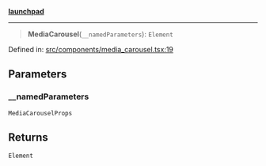 [**launchpad**](index.md)

***

> **MediaCarousel**(`__namedParameters`): `Element`

Defined in: [src/components/media\_carousel.tsx:19](https://github.com/victorbratov/launchpad/blob/ba912ff5e4884ef55d41a8ab239f2bb8e81f8ecb/src/components/media_carousel.tsx#L19)

## Parameters

### \_\_namedParameters

`MediaCarouselProps`

## Returns

`Element`
